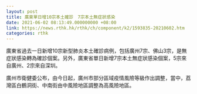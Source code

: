 ```yaml
---
layout: post
title: 廣東單日增10宗本土確診　7宗本土無症狀感染
date: 2021-06-02 08:13:49.000000000 +08:00
link: https://news.rthk.hk/rthk/ch/component/k2/1593835-20210602.htm
categories: rthk
---
```


廣東省過去一日新增10宗新型肺炎本土確診病例，包括廣州7宗、佛山3宗，是無症狀感染轉為確診個案。另外，廣東省單日新增7宗本土無症狀感染個案，5宗來自廣州、2宗來自深圳。

廣州市衛健委公布，由今日起，廣州市部分區域疫情風險等級作出調整，當中，荔灣區白鶴洞街、中南街由中風險地區調整為高風險地區。
